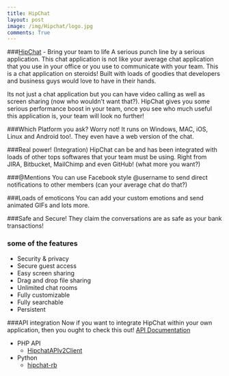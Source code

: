 ```yaml
---
title: HipChat
layout: post
image: /img/Hipchat/logo.jpg
comments: True
---
```

<!--<img src="/img/Hipchat/logo.jpg"> -->
###[HipChat](https://www.hipchat.com) - Bring your team to life
A serious punch line by a serious application. This chat application is not like your average chat application that you use in your office or 
you use to communicate with your team. This is a chat application on steroids! Built with loads of goodies that developers and business guys would
love to have in their hands. 

Its not just a chat application but you can have video calling as well as screen sharing (now who wouldn't want that?). HipChat gives you some
serious performance boost in your team, once you see who much useful this application is, your team will look no further!

###Which Platform you ask?
Worry not! It runs on Windows, MAC, iOS, Linux and Android too!. They even have a web version of the chat.

###Real power! (Integration)
HipChat can be and has been integrated with loads of other tops softwares that your team must be using. Right from JIRA, Bitbucket, MailChimp and even GitHub! (what more you want?)

###@Mentions
You can use Facebook style @username to send direct notifications to other members (can your average chat do that?)

###Loads of emoticons
You can add your custom emotions and send animated GIFs and lots more.

###Safe and Secure!
They claim the conversations are as safe as your bank transactions!

### some of the features
* Security & privacy
* Secure guest access
* Easy screen sharing
* Drag and drop file sharing
* Unlimited chat rooms
* Fully customizable
* Fully searchable
* Persistent

###API integration
Now if you want to integrate HipChat within your own application, then you ought to check this out!
[API Documentation](https://www.hipchat.com/docs/apiv2)
* PHP API
	- [HipchatAPIv2Client](https://github.com/gorkalaucirica/HipchatAPIv2Client)
* Python
	- [hipchat-rb](https://github.com/hipchat/hipchat-rb)









